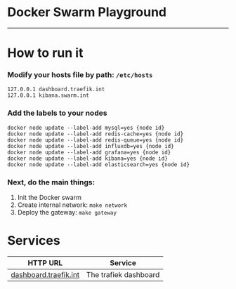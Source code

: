 # Docker Swarm Playground

---

# How to run it
 
### Modify your hosts file by path: ```/etc/hosts```

```shell
127.0.0.1 dashboard.traefik.int
127.0.0.1 kibana.swarm.int
```

### Add the labels to your nodes

```shell
docker node update --label-add mysql=yes {node id}
docker node update --label-add redis-cache=yes {node id}
docker node update --label-add redis-queue=yes {node id}
docker node update --label-add influxdb=yes {node id}
docker node update --label-add grafana=yes {node id}
docker node update --label-add kibana=yes {node id}
docker node update --label-add elasticsearch=yes {node id}
```

### Next, do the main things:
1. Init the Docker swarm
2. Create internal network: ```make network```
3. Deploy the gateway: ```make gateway```


# Services

| HTTP URL                                              | Service                |
|-------------------------------------------------------|------------------------|
| [dashboard.traefik.int](http://dashboard.traefik.int) | The trafiek dashboard  |
